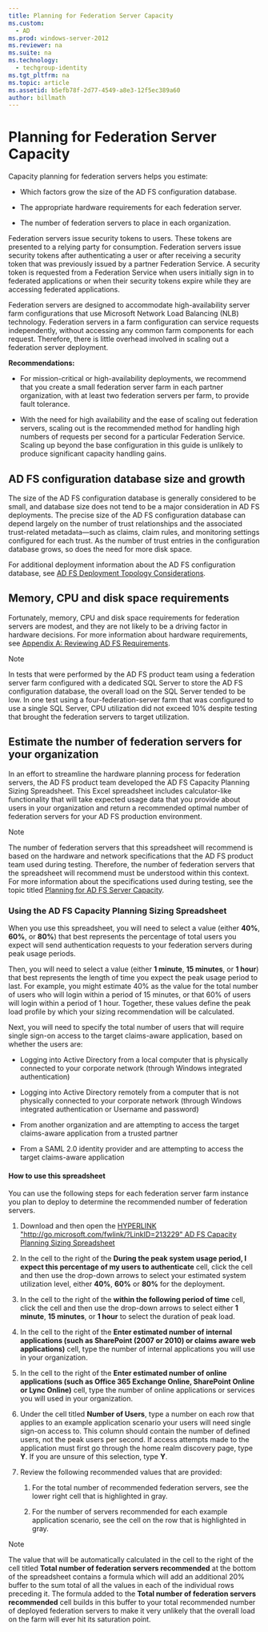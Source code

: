 ```yaml
---
title: Planning for Federation Server Capacity
ms.custom: 
  - AD
ms.prod: windows-server-2012
ms.reviewer: na
ms.suite: na
ms.technology: 
  - techgroup-identity
ms.tgt_pltfrm: na
ms.topic: article
ms.assetid: b5efb78f-2d77-4549-a8e3-12f5ec389a60
author: billmath
---
```

# Planning for Federation Server Capacity
Capacity planning for federation servers helps you estimate:  
  
-   Which factors grow the size of the AD FS configuration database.  
  
-   The appropriate hardware requirements for each federation server.  
  
-   The number of federation servers to place in each organization.  
  
Federation servers issue security tokens to users. These tokens are presented to a relying party for consumption. Federation servers issue security tokens after authenticating a user or after receiving a security token that was previously issued by a partner Federation Service. A security token is requested from a Federation Service when users initially sign in to federated applications or when their security tokens expire while they are accessing federated applications.  
  
Federation servers are designed to accommodate high\-availability server farm configurations that use Microsoft Network Load Balancing \(NLB\) technology. Federation servers in a farm configuration can service requests independently, without accessing any common farm components for each request. Therefore, there is little overhead involved in scaling out a federation server deployment.  
  
**Recommendations:**  
  
-   For mission\-critical or high\-availability deployments, we recommend that you create a small federation server farm in each partner organization, with at least two federation servers per farm, to provide fault tolerance.  
  
-   With the need for high availability and the ease of scaling out federation servers, scaling out is the recommended method for handling high numbers of requests per second for a particular Federation Service. Scaling up beyond the base configuration in this guide is unlikely to produce significant capacity handling gains.  
  
## AD FS configuration database size and growth  
The size of the AD FS configuration database is generally considered to be small, and database size does not tend to be a major consideration in AD FS deployments.  The precise size of the AD FS configuration database can depend largely on the number of trust relationships and the associated trust\-related metadata—such as claims, claim rules, and monitoring settings configured for each trust. As the number of trust entries in the configuration database grows, so does the need for more disk space.  
  
For additional deployment information about the AD FS configuration database, see [AD FS Deployment Topology Considerations](../../../../ad-fs/plan/WS2012-guide/topology/ad-fs-deployment-topology-considerations.md).  
  
## Memory, CPU and disk space requirements  
Fortunately, memory, CPU and disk space requirements for federation servers are modest, and they are not likely to be a driving factor in hardware decisions. For more information about hardware requirements, see [Appendix A: Reviewing AD FS Requirements](../../../../ad-fs/plan/WS2012-guide/appendix-reviewing-ad-fs-requirements.md).  
  
> [!NOTE]  
> In tests that were performed by the AD FS product team using a federation server farm configured with a dedicated SQL Server to store the AD FS configuration database, the overall load on the SQL Server tended to be low. In one test using a four\-federation\-server farm that was configured to use a single SQL Server, CPU utilization did not exceed 10% despite testing that brought the federation servers to target utilization.  
  
## <a name="bk_estimatefs"></a>Estimate the number of federation servers for your organization  
In an effort to streamline the hardware planning process for federation servers, the AD FS product team developed the AD FS Capacity Planning Sizing Spreadsheet. This Excel spreadsheet includes calculator\-like functionality that will take expected usage data that you provide about users in your organization and return a recommended optimal number of federation servers for your AD FS production environment.  
  
> [!NOTE]  
> The number of federation servers that this spreadsheet will recommend is based on the hardware and network specifications that the AD FS product team used during testing. Therefore, the number of federation servers that the spreadsheet will recommend must be understood within this context.  For more information about the specifications used during testing, see the topic titled [Planning for AD FS Server Capacity](../../../../ad-fs/plan/WS2012-guide/planning-ad-fs-server-capacity.md).  
  
### Using the AD FS Capacity Planning Sizing Spreadsheet  
When you use this spreadsheet, you will need to select a value \(either **40%**, **60%**, or **80%**\) that best represents the percentage of total users you expect will send authentication requests to your federation servers during peak usage periods.  
  
Then, you will need to select a value \(either **1 minute**, **15 minutes**, or **1 hour**\) that best represents the length of time you expect the peak usage period to last. For example, you might estimate 40% as the value for the total number of users who will login within a period of 15 minutes, or that 60% of users will login within a period of 1 hour. Together, these values define the peak load profile by which your sizing recommendation will be calculated.  
  
Next, you will need to specify the total number of users that will require single sign\-on access to the target claims\-aware application, based on whether the users are:  
  
-   Logging into Active Directory from a local computer that is physically connected to your corporate network \(through Windows integrated authentication\)  
  
-   Logging into Active Directory remotely from a computer that is not physically connected to your corporate network \(through Windows integrated authentication or Username and password\)  
  
-   From another organization and are attempting to access the target claims\-aware application from a trusted partner  
  
-   From a SAML 2.0 identity provider and are attempting to access the target claims\-aware application  
  
#### How to use this spreadsheet  
You can use the following steps for each federation server farm instance you plan to deploy to determine the recommended number of federation servers.  
  
1.  Download and then open the [HYPERLINK "http:\/\/go.microsoft.com\/fwlink\/?LinkID\=213229" AD FS Capacity Planning Sizing Spreadsheet](http://go.microsoft.com/fwlink/?LinkID=213229)  
  
2.  In the cell to the right of the **During the peak system usage period, I expect this percentage of my users to authenticate** cell, click the cell and then use the drop\-down arrows to select your estimated system utilization level, either **40%**, **60%** or **80%** for the deployment.  
  
3.  In the cell to the right of the **within the following period of time** cell, click the cell and then use the drop\-down arrows to select either **1 minute**, **15 minutes**, or **1 hour** to select the duration of peak load.  
  
4.  In the cell to the right of the **Enter estimated number of internal applications \(such as SharePoint \(2007 or 2010\) or claims aware web applications\)** cell, type the number of internal applications you will use in your organization.  
  
5.  In the cell to the right of the **Enter estimated number of online applications \(such as Office 365 Exchange Online, SharePoint Online or Lync Online\)** cell, type the number of online applications or services you will used in your organization.  
  
6.  Under the cell titled **Number of Users**, type a number on each row that applies to an example application scenario your users will need single sign\-on access to. This column should contain the number of defined users, not the peak users per second. If access attempts made to the application must first go through the home realm discovery page, type **Y**. If you are unsure of this selection, type **Y**.  
  
7.  Review the following recommended values that are provided:  
  
    1.  For the total number of recommended federation servers, see the lower right cell that is highlighted in gray.  
  
    2.  For the number of servers recommended for each example application scenario, see the cell on the row that is highlighted in gray.  
  
> [!NOTE]  
> The value that will be automatically calculated in the cell to the right of the cell titled **Total number of federation servers recommended** at the bottom of the spreadsheet contains a formula which will add an additional 20% buffer to the sum total of all the values in each of the individual rows preceding it. The formula added to the **Total number of federation servers recommended** cell builds in this buffer to your total recommended number of deployed federation servers to make it very unlikely that the overall load on the farm will ever hit its saturation point.  
  

